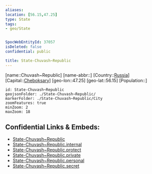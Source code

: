 ```yaml
---
aliases: 
location: [56.15,47.25]
type: State
tags:
- geo/State


SpocWebEntityId: 37057
isDeleted: false
confidential: public

title: State-Chuvash~Republic
---
```

[name::Chuvash~Republic]
[name-abbr::]
[Country::[Russia](geo/Continent/Europe/Russia.md)]
[Capital::[Cheboksary](geo/Continent/Europe/Russia/City/Cheboksary.md)]
[geo-lon::47.25]
[geo-lat::56.15]
[Population::]



```leaflet
id: State-Chuvash~Republic
geojsonFolder: ./State-Chuvash~Republic/
markerFolder: ./State-Chuvash~Republic/City
zoomFeatures: true 
minZoom: 2 
maxZoom: 18
```


## Confidential Links & Embeds: 
- [State-Chuvash~Republic](../../../../../../_public/geo/Continent/Europe/Russia/State/State-Chuvash~Republic.md) 
- [State-Chuvash~Republic.internal](../../../../../../_internal/geo/Continent/Europe/Russia/State/State-Chuvash~Republic.internal.md) 
- [State-Chuvash~Republic.protect](../../../../../../_protect/geo/Continent/Europe/Russia/State/State-Chuvash~Republic.protect.md) 
- [State-Chuvash~Republic.private](../../../../../../_private/geo/Continent/Europe/Russia/State/State-Chuvash~Republic.private.md) 
- [State-Chuvash~Republic.personal](../../../../../../_personal/geo/Continent/Europe/Russia/State/State-Chuvash~Republic.personal.md) 
- [State-Chuvash~Republic.secret](../../../../../../_secret/geo/Continent/Europe/Russia/State/State-Chuvash~Republic.secret.md) 
